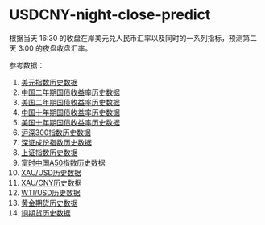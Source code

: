 # USDCNY-night-close-predict

根据当天 16:30 的收盘在岸美元兑人民币汇率以及同时的一系列指标，预测第二天 3:00 的夜盘收盘汇率。

参考数据：

1. [美元指数历史数据](https://cn.investing.com/indices/usdollar-historical-data)
2. [中国二年期国债收益率历史数据](https://cn.investing.com/rates-bonds/china-2-year-bond-yield-historical-data)
3. [美国二年期国债收益率历史数据](https://cn.investing.com/rates-bonds/u.s.-2-year-bond-yield-historical-data)
4. [中国十年期国债收益率历史数据](https://cn.investing.com/rates-bonds/china-10-year-bond-yield-historical-data)
5. [美国十年期国债收益率历史数据](https://cn.investing.com/rates-bonds/u.s.-10-year-bond-yield-historical-data)
6. [沪深300指数历史数据](https://cn.investing.com/indices/csi300-historical-data)
7. [深证成份指数历史数据](https://cn.investing.com/indices/szse-component-historical-data)
8. [上证指数历史数据](https://cn.investing.com/indices/shanghai-composite-historical-data)
9. [富时中国A50指数历史数据](https://cn.investing.com/indices/ftse-china-a50-historical-data)
10. [XAU/USD历史数据](https://cn.investing.com/currencies/xau-usd-historical-data)
11. [XAU/CNY历史数据](https://cn.investing.com/currencies/xau-cny-historical-data)
12. [WTI/USD历史数据](https://cn.investing.com/currencies/wti-usd-historical-data)
13. [黄金期货历史数据](https://cn.investing.com/commodities/gold-historical-data)
14. [铜期货历史数据](https://cn.investing.com/commodities/copper-historical-data)
